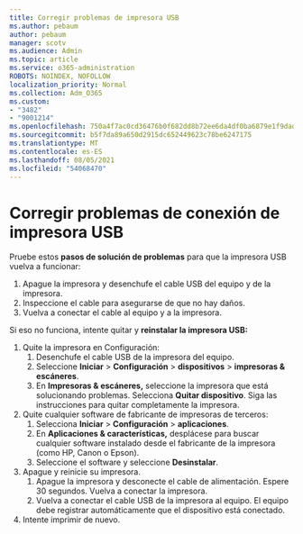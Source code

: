 ```yaml
---
title: Corregir problemas de impresora USB
ms.author: pebaum
author: pebaum
manager: scotv
ms.audience: Admin
ms.topic: article
ms.service: o365-administration
ROBOTS: NOINDEX, NOFOLLOW
localization_priority: Normal
ms.collection: Adm_O365
ms.custom:
- "3482"
- "9001214"
ms.openlocfilehash: 750a4f7ac0cd36476b0f682dd8b72ee6da4df0ba6879e1f9dad32dbcea15053e
ms.sourcegitcommit: b5f7da89a650d2915dc652449623c78be6247175
ms.translationtype: MT
ms.contentlocale: es-ES
ms.lasthandoff: 08/05/2021
ms.locfileid: "54068470"
---
```

# <a name="fix-usb-printer-connection-issues"></a>Corregir problemas de conexión de impresora USB

Pruebe estos **pasos de solución de problemas** para que la impresora USB vuelva a funcionar:

1. Apague la impresora y desenchufe el cable USB del equipo y de la impresora.
2. Inspeccione el cable para asegurarse de que no hay daños.
3. Vuelva a conectar el cable al equipo y a la impresora.

Si eso no funciona, intente quitar y **reinstalar la impresora USB:**

1. Quite la impresora en Configuración:
    1. Desenchufe el cable USB de la impresora del equipo.
    2. Seleccione **Iniciar**  >  **Configuración**  >  **dispositivos**  >  **impresoras & escáneres**.
    3. En **Impresoras & escáneres,** seleccione la impresora que está solucionando problemas. Selecciona **Quitar dispositivo**. Siga las instrucciones para quitar completamente la impresora.
2. Quite cualquier software de fabricante de impresoras de terceros:
    1. Selecciona **Iniciar**  >  **Configuración**  >  **aplicaciones**.
    2. En **Aplicaciones & características,** desplácese para buscar cualquier software instalado desde el fabricante de la impresora (como HP, Canon o Epson).
    3. Seleccione el software y seleccione **Desinstalar**.
3. Apague y reinicie su impresora.<br>
    1. Apague la impresora y desconecte el cable de alimentación. Espere 30 segundos. Vuelva a conectar la impresora.
    2. Vuelva a conectar el cable USB de la impresora al equipo. El equipo debe registrar automáticamente que el dispositivo está conectado.
4. Intente imprimir de nuevo.